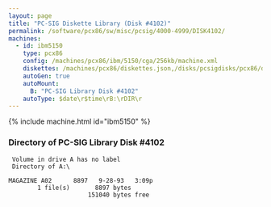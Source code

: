 ```yaml
---
layout: page
title: "PC-SIG Diskette Library (Disk #4102)"
permalink: /software/pcx86/sw/misc/pcsig/4000-4999/DISK4102/
machines:
  - id: ibm5150
    type: pcx86
    config: /machines/pcx86/ibm/5150/cga/256kb/machine.xml
    diskettes: /machines/pcx86/diskettes.json,/disks/pcsigdisks/pcx86/diskettes.json
    autoGen: true
    autoMount:
      B: "PC-SIG Library Disk #4102"
    autoType: $date\r$time\rB:\rDIR\r
---
```


{% include machine.html id="ibm5150" %}

### Directory of PC-SIG Library Disk #4102

     Volume in drive A has no label
     Directory of A:\

    MAGAZINE A02      8897   9-28-93   3:09p
            1 file(s)       8897 bytes
                          151040 bytes free
